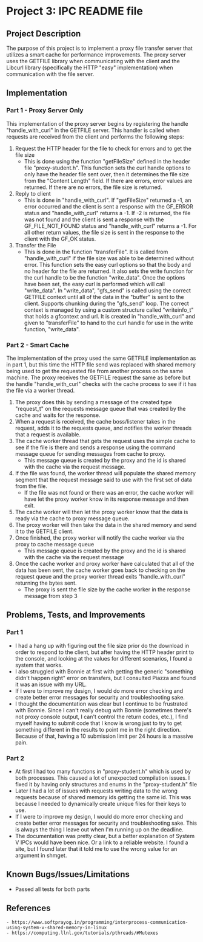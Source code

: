 
# Project 3: IPC README file

## Project Description
The purpose of this project is to implement a proxy file transfer server that utilizes a smart cache for performance improvements. The proxy server uses the GETFILE library when communicating with the client and the Libcurl library (specifically the HTTP "easy" implementation) when communication with the file server.

## Implementation
### Part 1 - Proxy Server Only
This implementation of the proxy server begins by registering the handle "handle_with_curl" in the GETFILE server. This handler is called when requests are received from the client and performs the following steps:

1. Request the HTTP header for the file to check for errors and to get the file size
    - This is done using the function "getFileSize" defined in the header file "proxy-student.h". This function sets the curl handle options to only have the header file sent over, then it determines the file size from the "Content Length" field. If there are errors, error values are returned. If there are no errors, the file size is returned. 
2. Reply to client
    - This is done in "handle_with_curl". If "getFileSize" returned a -1, an error occurred and the client is sent a response with the GF_ERROR status and "handle_with_curl" returns a -1. If -2 is returned, the file was not found and the client is sent a response with the GF_FILE_NOT_FOUND status and "handle_with_curl" returns a -1. For all other return values, the file size is sent in the response to the client with the GF_OK status.
3. Transfer the File
    - This is done in the function "transferFile". It is called from "handle_with_curl" if the file size was able to be determined without error. This function sets the easy curl options so that the body and no header for the file are returned. It also sets the write function for the curl handle to be the function "write_data". Once the options have been set, the easy curl is performed which will call "write_data". In "write_data", "gfs_send" is called using the correct GETFILE context until all of the data in the "buffer" is sent to the client. Supports chunking during the "gfs_send" loop. The correct context is managed by using a custom structure called "writeinfo_t" that holds a gfcontext and url. It is created in "handle_with_curl" and given to "transferFile" to hand to the curl handle for use in the write function, "write_data".

### Part 2 - Smart Cache
The implementation of the proxy used the same GETFILE implementation as in part 1, but this time the HTTP file send was replaced with shared memory being used to get the requested file from another process on the same machine. The proxy receives the GETFILE request the same as before but the handle "handle_with_curl" checks with the cache process to see if it has the file via a worker thread. 

1. The proxy does this by sending a message of the created type "request_t" on the requests message queue that was created by the cache and waits for the response.
2. When a request is received, the cache boss/listener takes in the request, adds it to the requests queue, and notifies the worker threads that a request is available.
3. The cache worker thread that gets the request uses the simple cache to see if the file is there and sends a response using the command message queue for sending messages from cache to proxy.
    - This message queue is created by the proxy and the id is shared with the cache via the request message.
4. If the file was found, the worker thread will populate the shared memory segment that the request message said to use with the first set of data from the file.
    - If the file was not found or there was an error, the cache worker will have let the proxy worker know in its response message and then exit.
5. The cache worker will then let the proxy worker know that the data is ready via the cache to proxy message queue.
6. The proxy worker will then take the data in the shared memory and send it to the GETFILE client.
7. Once finished, the proxy worker will notify the cache worker via the proxy to cache message queue
    - This message queue is created by the proxy and the id is shared with the cache via the request message
8. Once the cache worker and proxy worker have calculated that all of the data has been sent, the cache worker goes back to checking on the request queue and the proxy worker thread exits "handle_with_curl" returning the bytes sent.
    - The proxy is sent the file size by the cache worker in the response message from step 3

## Problems, Tests, and Improvements
### Part 1

- I had a hang up with figuring out the file size prior do the download in order to respond to the client, but after having the HTTP header print to the console, and looking at the values for different scenarios, I found a system that works.
- I also struggled with Bonnie at first with getting the generic "something didn't happen right" error on transfers, but I consulted Piazza and found it was an issue with my URL.
- If I were to improve my design, I would do more error checking and create better error messages for security and troubleshooting sake.
- I thought the documentation was clear but I continue to be frustrated with Bonnie. Since I can't really debug with Bonnie (sometimes there's not proxy console output, I can't control the return codes, etc.), I find myself having to submit code that I know is wrong just to try to get something different in the results to point me in the right direction. Because of that, having a 10 submission limit per 24 hours is a massive pain.

### Part 2

- At first I had too many functions in "proxy-student.h" which is used by both processes. This caused a lot of unexpected compilation issues. I fixed it by having only structures and enums in the "proxy-student.h" file
- Later I had a lot of issues with requests writing data to the wrong requests because of shared memory ids getting the same id. This was because I needed to dynamically create unique files for their keys to use.
- If I were to improve my design, I would do more error checking and create better error messages for security and troubleshooting sake. This is always the thing I leave out when I'm running up on the deadline.
- The documentation was pretty clear, but a better explanation of System V IPCs would have been nice. Or a link to a reliable website. I found a site, but I found later that it told me to use the wrong value for an argument in shmget.

## Known Bugs/Issues/Limitations

 - Passed all tests for both parts

## References

    - https://www.softprayog.in/programming/interprocess-communication-using-system-v-shared-memory-in-linux
    - https://computing.llnl.gov/tutorials/pthreads/#Mutexes
    